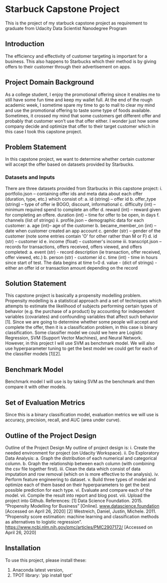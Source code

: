 # Starbuck Capstone Project
This is the project of my starbuck capstone project as requirement to graduate from Udacity Data Scientist Nanodegree Program

## Introduction
The efficiency and effectivity of customer targeting is important for a business. This also
happens to Starbucks which their method is by giving offers to their customer through their
advertisement on apps.

## Project Domain Background
As a college student, I enjoy the promotional offering since it enables me to still have some
fun time and keep my wallet full. At the end of the rough academic week, I sometime spare
my time to go to mall to clear my mind and use the promotional offering to taste some type
of foods available.
Sometimes, it crossed my mind that some customers get different offer and probably that
customer won’t use that offer either. I wonder just how some company decide and optimize
that offer to their target customer which in this case I took this capstone project.

## Problem Statement
In this capstone project, we want to determine whether certain customer will accept the
offer based on datasets provided by Starbucks.

### Datasets and Inputs
There are three datasets provided from Starbucks in this capstone project:
i.
portfolio.json – containing offer ids and meta data about each offer (duration,
type, etc.) which consist of:
a. id (string) – offer id
b. offer_type (string) – type of offer ie BOGO, discount, informational
c. difficulty (int) – minimum required spend to complete an offer
d. reward (int) – reward given for completing an offere. duration (int) – time for offer to be open, in days
f. channels (list of strings)
ii.
profile.json – demographic data for each customer:
a. age (int)– age of the customer
b. became_member_on (int) – date when customer created an app account
c. gender (str) – gender of the customer (note some entries contain 'O' for
other rather than M or F)
d. id (str) – customer id
e. income (float) – customer's income
iii.
transcript.json – records for transactions, offers received, offers viewed, and
offers completed:
a. event (str) - record description (ie transaction, offer received, offer viewed,
etc.)
b. person (str) - customer id
c. time (int) - time in hours since start of test. The data begins at time t=0
d. value - (dict of strings) - either an offer id or transaction amount depending
on the record

## Solution Statement
This capstone project is basically a propensity modelling problem. Propensity modelling is a
statistical approach and a set of techniques which attempts to estimate the likelihood of
subjects performing certain types of behavior (e.g. the purchase of a product) by accounting
for independent variables (covariates) and confounding variables that affect such behavior
[1]. Since we are going to determine whether some people will accept and complete the
offer, then it is a classification problem, in this case is binary classification.
Some classifier model we could we here are Logistic Regression, SVM (Support Vector
Machines), and Neural Network. However, in this project I will use SVM as benchmark
model. We will also use hyperparameter tuning to get the best model we could get for each
of the classifier models [1][2].

## Benchmark Model
Benchmark model I will use is by taking SVM as the benchmark and then compare it with
other models.

## Set of Evaluation Metrics
Since this is a binary classification model, evaluation metrics we will use is accuracy,
precision, recall, and AUC (area under curve).


## Outline of the Project Design
Outline of the Project Design
My outline of project design is:
i. Create the needed environment for project (on Udacity Workspace).
ii. Do Exploratory Data Analysis:
a. Graph the distribution of each numerical and categorical column.
b. Graph the relationship between each column (with combining the csv file
together first).
iii.
Clean the data which consist of data imputation and row removal (which on is
more effective to the analysis).
iv. Perform feature engineering to dataset.
v. Build three types of model and optimize each of them based on their
hyperparameters to get the best possible prediction for each type.
vi. Evaluate and compare each of the model.
vii. Compile the result into report and blog post.
viii. Upload the project into Github.
References:
[1] Data Science Foundation. 2015. “Propensity Modelling for Business” [Online].
www.datascience.foundation [Accessed on April 26, 2020]
[2] Westreich, Daniel, Justin, Michele. 2011. “Propensity score estimation: machine learning
and classification methods as alternatives to logistic regression”.
https://www.ncbi.nlm.nih.gov/pmc/articles/PMC2907172/ [Accessed on April 26, 2020]

## Installation
To use this project, please install these:
1. Anaconda latest version,
2. TPOT library: 'pip install tpot'
